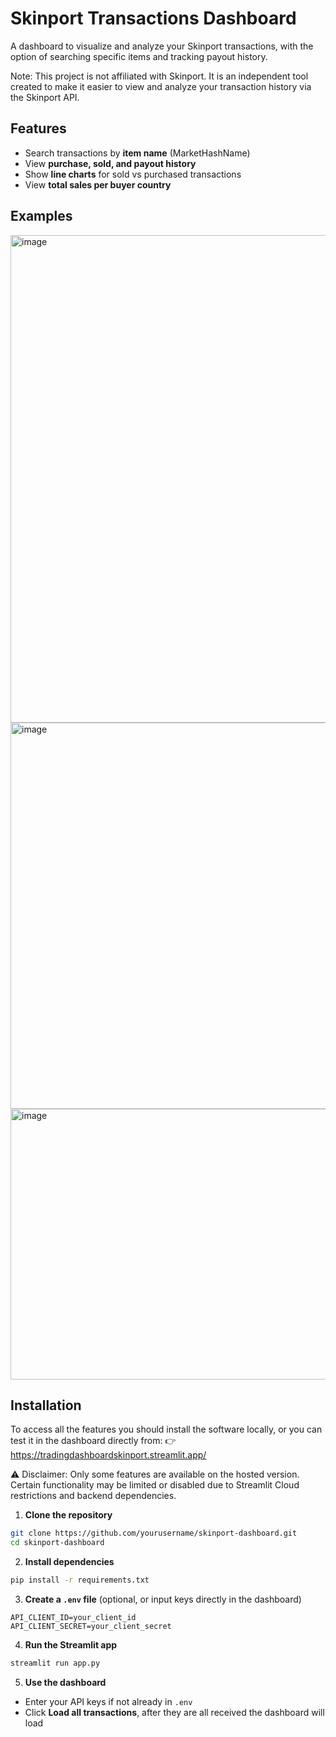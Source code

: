 # Skinport Transactions Dashboard

A dashboard to visualize and analyze your Skinport transactions, with the option of searching specific items and tracking payout history.

Note: This project is not affiliated with Skinport. It is an independent tool created to make it easier to view and analyze your transaction history via the Skinport API.

## Features

* Search transactions by **item name** (MarketHashName)
* View **purchase, sold, and payout history**
* Show **line charts** for sold vs purchased transactions
* View **total sales per buyer country**

## Examples
<img width="1687" height="780" alt="image" src="https://github.com/user-attachments/assets/2b614c46-4a33-41f4-923f-2e60e594d02a" />

<img width="958" height="618" alt="image" src="https://github.com/user-attachments/assets/9b29382d-36be-41bf-8ee2-4b13a0455ef7" />
<img width="938" height="433" alt="image" src="https://github.com/user-attachments/assets/3d8b73bb-b5e6-4d6a-b43f-9016f3deff31" />



## Installation

To access all the features you should install the software locally, or you can test it in the dashboard directly from:
👉 https://tradingdashboardskinport.streamlit.app/

⚠️ Disclaimer: Only some features are available on the hosted version.
Certain functionality may be limited or disabled due to Streamlit Cloud restrictions and backend dependencies.

1. **Clone the repository**

```bash
git clone https://github.com/yourusername/skinport-dashboard.git
cd skinport-dashboard
```

2. **Install dependencies**

```bash
pip install -r requirements.txt
```

3. **Create a `.env` file** (optional, or input keys directly in the dashboard)

```
API_CLIENT_ID=your_client_id
API_CLIENT_SECRET=your_client_secret
```

4. **Run the Streamlit app**

```bash
streamlit run app.py
```

5. **Use the dashboard**

* Enter your API keys if not already in `.env`
* Click **Load all transactions**, after they are all received the dashboard will load
